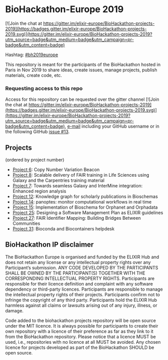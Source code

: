 # BioHackathon-Europe 2019

[![Join the chat at https://gitter.im/elixir-europe/BioHackathon-projects-2019](https://badges.gitter.im/elixir-europe/BioHackathon-projects-2019.svg)](https://gitter.im/elixir-europe/BioHackathon-projects-2019?utm_source=badge&utm_medium=badge&utm_campaign=pr-badge&utm_content=badge)

Hashtag: [#bh2019europe](https://twitter.com/hashtag/bh2019europe?f=live)

This repository is meant for the participants of the BioHackathon hosted in Paris in Nov 2019 to share ideas, create issues, manage projects, publish materials, create code, etc.


### Requesting access to this repo

Access for this repository can be requested over the gitter channel [![Join the chat at https://gitter.im/elixir-europe/BioHackathon-projects-2019](https://badges.gitter.im/elixir-europe/BioHackathon-projects-2019.svg)](https://gitter.im/elixir-europe/BioHackathon-projects-2019?utm_source=badge&utm_medium=badge&utm_campaign=pr-badge&utm_content=badge), [e-mail](mailto:biohackathon-europe@elixir-europe.org) including your GitHub username or in the following GitHub [issue #13](https://github.com/elixir-europe/BioHackathon-projects-2019/issues/13).

## Projects

(ordered by project number)

* [Project 6](projects/6): Copy Number Variation Beacon
* [Project 8](projects/8): Scalable delivery of FAIR training in Life Sciences using Galaxy and the Carpentries training material
* [Project 7](projects/7): Towards seamless Galaxy and InterMine integration: Enhanced region analysis
* [Project 12](projects/12): Knowledge graph for scholarly publications in Bioschemas 
* [Project 14](projects/14): panoptes: monitor computational workflows in real time 
* [Project 15](projects/15): Implementation of Bioschema for Orphanet and Orphadata
* [Project 25](projects/25): Designing a Software Management Plan as ELIXIR guidelines
* [Project 27](projects/27): FAIR Identifier Mapping: Building Bridges Between Communities
* [Project 31](projects/31): Bioconda and Biocontainers helpdesk

## BioHackathon IP disclaimer

The BioHackathon Europe is organised and funded  by the ELIXIR Hub and does not retain any license or any intellectual property rights over any Participant’s submission.
ANY CODE DEVELOPED BY THE PARTICIPANTS SHALL BE OWNED BY THE PARTICIPANT(S) TOGETHER WITH THE CORRESPONDING INTELLECTUAL PROPERTY RIGHTS. Participants are responsible for their licence definition and complaint with any software dependency or third-party licences. Participants are responsible to manage the intellectual property rights of their projects. Participants confirm not to infringe the copyright of any third party. Participants hold the ELIXIR Hub harmless against all claims or lawsuits arising out of any injury, illness, or damage.
 
Code added to the biohackathon projects repository will be open source under the MIT licence. It is always possible for participants to create their own repository with a licence of their preference as far as they link to it from the BioHackathon repository. Please notice that a licence MUST be used, i.e., repositories with no licence at all MUST be avoided. Any chosen licence for projects developed as part of the BioHackathon SHOULD be open source.

